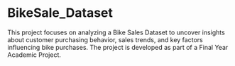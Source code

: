 # BikeSale_Dataset
This project focuses on analyzing a Bike Sales Dataset to uncover insights about customer purchasing behavior, sales trends, and key factors influencing bike purchases. The project is developed as part of a Final Year Academic Project.
